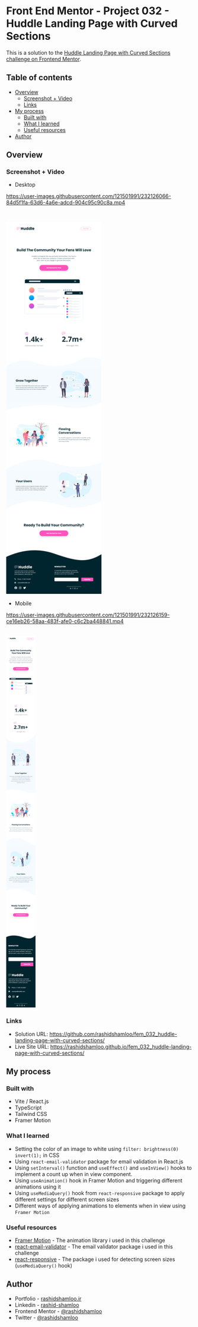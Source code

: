 # Front End Mentor - Project 032 - Huddle Landing Page with Curved Sections

This is a solution to the [Huddle Landing Page with Curved Sections challenge on Frontend Mentor](https://www.frontendmentor.io/challenges/huddle-landing-page-with-curved-sections-5ca5ecd01e82137ec91a50f2).

## Table of contents

- [Overview](#overview)
  - [Screenshot + Video](#screenshot--video)
  - [Links](#links)
- [My process](#my-process)
  - [Built with](#built-with)
  - [What I learned](#what-i-learned)
  - [Useful resources](#useful-resources)
- [Author](#author)

## Overview

### Screenshot + Video

- Desktop

https://user-images.githubusercontent.com/121501991/232126066-84d5f1fa-63d6-4a6e-adcd-904c95c90c8a.mp4

<br />

<a href="./screenshot-mobile.png" target="_blank"><img src="./screenshot-desktop.png" height="1000" /></a>



- Mobile

https://user-images.githubusercontent.com/121501991/232126159-ce16eb26-58aa-483f-afe0-c6c2ba448841.mp4

<br />
<a href="./screenshot-mobile.png" target="_blank"><img src="./screenshot-mobile.png" height="1000" /></a>

### Links

- Solution URL: https://github.com/rashidshamloo/fem_032_huddle-landing-page-with-curved-sections/
- Live Site URL: https://rashidshamloo.github.io/fem_032_huddle-landing-page-with-curved-sections/

## My process

### Built with

- Vite / React.js
- TypeScript
- Tailwind CSS
- Framer Motion

### What I learned

- Setting the color of an image to white using `filter: brightness(0) invert(1);` in CSS
- Using `react-email-validator` package for email validation in React.js
- Using `setInterval()` function and `useEffect()` and `useInView()` hooks to implement a count up when in view component.
- Using `useAnimation()` hook in Framer Motion and triggering different animations using it
- Using `useMediaQuery()` hook from `react-responsive` package to apply different settings for different screen sizes
- Different ways of applying animations to elements when in view using `Framer Motion`

### Useful resources

- [Framer Motion](https://www.framer.com/motion/) - The animation library i used in this challenge
- [react-email-validator](https://www.npmjs.com/package/react-email-validator) - The email validator package i used in this challenge
- [react-responsive](https://www.npmjs.com/package/react-responsive) - The package i used for detecting screen sizes (`useMediaQuery()` hook)

## Author

- Portfolio - [rashidshamloo.ir](https://www.rashidshamloo.ir)
- Linkedin - [rashid-shamloo](https://www.linkedin.com/in/rashid-shamloo/)
- Frontend Mentor - [@rashidshamloo](https://www.frontendmentor.io/profile/rashidshamloo)
- Twitter - [@rashidshamloo](https://www.twitter.com/rashidshamloo)
